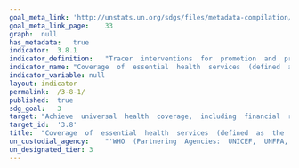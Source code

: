 ```yaml
---	
goal_meta_link:	'http://unstats.un.org/sdgs/files/metadata-compilation/Metadata-Goal-3.pdf'
goal_meta_link_page:	33
graph:	null
has_metadata:	true
indicator:	3.8.1
indicator_definition:	"Tracer  interventions  for  promotion  and  prevention  services  include:  family  planning  coverage  (need  satisfied),  antenatal  care  (at  least  four  visits),vaccination,  non_use  of  tobacco,  improved  water  source,  adequate  sanitation  and  other  locally  relevant  coverage  indicators  Tracer  interventions  for  treatment  services  include:  skilled  birth  attendance,  antiretroviral  therapy,  tuberculosis  treatment  (case  detection  andtreatment  success),  hypertension  treatment,  diabetes  treatment,  pneumonia  treatment  in  children  and  other  locally  relevant  indicators"
indicator_name:	"Coverage  of  essential  health  services  (defined  as  the  average  coverage  of  essential  services  based  on  tracer  interventions  that  include  reproductive,  maternal,  newborn  and  child  health,  infectious  diseases,  non-communicable  diseases  and  service  capacity  and  access,  among  the  general  and  the  most  disadvantaged  population)"
indicator_variable:	null
layout:	indicator
permalink:	/3-8-1/
published:	true  
sdg_goal:	3
target:	"Achieve  universal  health  coverage,  including  financial  risk  protection,  access  to  quality  essential  health-care  services  and  access  to  safe,  effective,  quality  and  affordable  essential  medicines  and  vaccines  for  all."
target_id:	'3.8'
title:	"Coverage  of  essential  health  services  (defined  as  the  average  coverage  of  essential  services  based  on  tracer  interventions  that  include  reproductive,  maternal,  newborn  and  child  health,  infectious  diseases,  non-communicable  diseases  and  service  capacity  and  access,  among  the  general  and  the  most  disadvantaged  population)"
un_custodial_agency:	"'WHO  (Partnering  Agencies:  UNICEF,  UNFPA,  DESA  Population  Divison)'"
un_designated_tier:	3
---	
```

